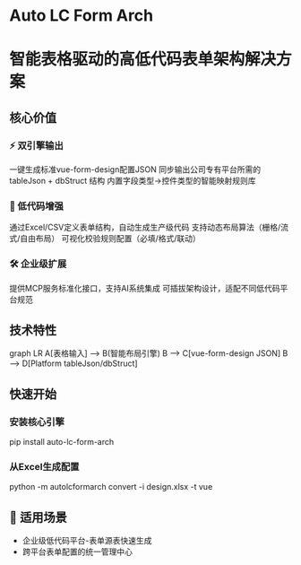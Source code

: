 # Auto LC Form Arch

# 智能表格驱动的高低代码表单架构解决方案

## 核心价值

### ⚡ 双引擎输出
一键生成标准vue-form-design配置JSON
同步输出公司专有平台所需的 tableJson + dbStruct 结构
内置字段类型→控件类型的智能映射规则库

### 🎯 低代码增强
通过Excel/CSV定义表单结构，自动生成生产级代码
支持动态布局算法（栅格/流式/自由布局）
可视化校验规则配置（必填/格式/联动）

### 🛠️ 企业级扩展
提供MCP服务标准化接口，支持AI系统集成
可插拔架构设计，适配不同低代码平台规范

## 技术特性

graph LR A[表格输入] --> B(智能布局引擎) B --> C[vue-form-design JSON] B --> D[Platform tableJson/dbStruct]

## 快速开始

### 安装核心引擎
pip install auto-lc-form-arch 
### 从Excel生成配置
python -m autolcformarch convert -i design.xlsx -t vue

## 📌 适用场景
- 企业级低代码平台-表单源表快速生成
- 跨平台表单配置的统一管理中心
